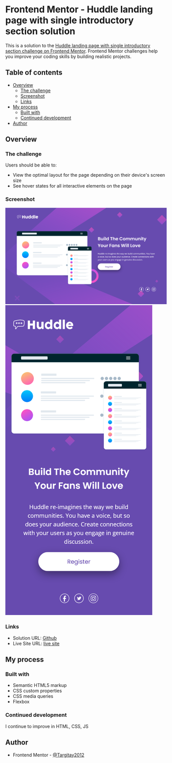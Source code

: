 # Frontend Mentor - Huddle landing page with single introductory section solution

This is a solution to the [Huddle landing page with single introductory section challenge on Frontend Mentor](https://www.frontendmentor.io/challenges/huddle-landing-page-with-a-single-introductory-section-B_2Wvxgi0). Frontend Mentor challenges help you improve your coding skills by building realistic projects. 

## Table of contents

- [Overview](#overview)
  - [The challenge](#the-challenge)
  - [Screenshot](#screenshot)
  - [Links](#links)
- [My process](#my-process)
  - [Built with](#built-with)
  - [Continued development](#continued-development)
- [Author](#author)


## Overview

### The challenge

Users should be able to:

- View the optimal layout for the page depending on their device's screen size
- See hover states for all interactive elements on the page

### Screenshot

![](./screenshot-1.jpg)
![](./screenshot-2.jpg)

### Links

- Solution URL: [Github](https://github.com/Targitay2012/frontendmentor/tree/main/1.%20Newbie/huddle-landing-page-with-single-introductory-section-master)
- Live Site URL: [live site](https://targitay2012.github.io/frontendmentor/1.%20Newbie/huddle-landing-page-with-single-introductory-section-master/)

## My process

### Built with

- Semantic HTML5 markup
- CSS custom properties
- CSS media queries
- Flexbox

### Continued development

I continue to improve in HTML, CSS, JS

## Author

- Frontend Mentor - [@Targitay2012](https://www.frontendmentor.io/profile/Targitay2012)

